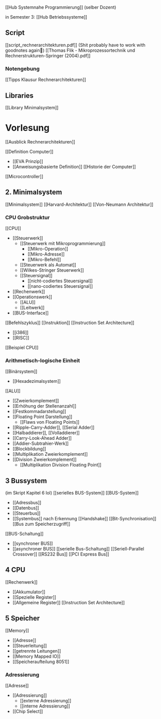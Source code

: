 [[Hub Systemnahe Programmierung]] (selber Dozent)

in Semester 3: [[Hub Betriebssysteme]]

## Script
[[script_rechnerarchitekturen.pdf]]
(Shit probably have to work with goodnotes again🥲)
[[Thomas Flik - Mikroprozessortechnik und Rechnerstrukturen-Springer (2004).pdf]]

### Notengebung
[[Tipps Klausur Rechnerarchitekturen]]
## Libraries
[[Library Minimalsystem]]

# Vorlesung
[[Ausblick Rechnerarchitekturen]]


[[Definition Computer]]
- [[EVA Prinzip]]
- [[Anweisungsbasierte Definition]]
[[Historie der Computer]]

[[Microcontroller]]

## 2. Minimalsystem
[[Minimalsystem]]
[[Harvard-Architektur]]
[[Von-Neumann Architektur]]

### CPU Grobstruktur
[[CPU]]
- [[Steuerwerk]]
	- [[Steuerwerk mit Mikroprogrammierung]]
		- [[Mikro-Operation]]
		- [[Mikro-Adresse]]
		- [[Mikro-Befehl]]
	- [[Steuerwerk als Automat]]
	- [[Wilkes-Stringer Steuerwerk]]
	- [[Steuersignal]]
		- [[nicht-codiertes Steuersignal]]
		- [[nano-codiertes Steuersignal]]
- [[Rechenwerk]]
- [[Operationswerk]]
	- [[ALU]]
	- [[Leitwerk]]
- [[BUS-Interface]]

[[Befehlszyklus]]
[[Instruktion]]
[[Instruction Set Architecture]]
- [[i386]]
- [[RISC]]

[[Beispiel CPU]]
### Arithmetisch-logische Einheit
[[Binärsystem]]
- [[Hexadezimalsystem]]

[[ALU]]
- [[Zweierkomplement]]
- [[Erhöhung der Stellenanzahl]]
- [[Festkommadarstellung]]
- [[Floating Point Darstellung]]
	- [[Flaws von Floating Points]]
- [[Ripple-Carry-Adder]], [[Serial Adder]]
- [[Halbaddierer]], [[Volladdierer]]
- [[Carry-Look-Ahead Adder]]
- [[Addier-Subtrahier-Werk]]
- [[Blockbildung]]
- [[Multiplikation Zweierkomplement]]
- [[Division Zweierkomplement]]
	- [[Multiplikation Division Floating Point]]

## 3 Bussystem
(im Skript Kapitel 6 lol)
[[serielles BUS-System]]
[[BUS-System]]
- [[Adressbus]]
- [[Datenbus]]
- [[Steuerbus]]
- [[Systembus]]
nach Erkennung
[[Handshake]]
[[Bit-Synchronisation]]
[[Bus zum Speicherzugriff]]

[[BUS-Schaltung]]
- [[synchroner BUS]]
- [[asynchroner BUS]]
[[serielle Bus-Schaltung]]
[[Seriell-Parallel Crossover]]
[[RS232 Bus]]
[[PCI Express Bus]]


## 4 CPU

[[Rechenwerk]]
- [[Akkumulator]]
- [[Spezielle Register]]
- [[Allgemeine Register]]
[[Instruction Set Architecture]]

## 5 Speicher
[[Memory]]
- [[Adresse]]
- [[Steuerleitung]]
- [[getrennte Leitungen]]
- [[Memory Mapped IO]]
- [[Speicheraufteilung 8051]]

### Adressierung
[[Adresse]]
- [[Adressierung]]
	- [[externe Adressierung]]
	- [[interne Adressierung]]
- [[Chip Select]]